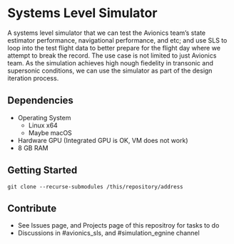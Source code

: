 # Systems Level Simulator

A systems level simulator that we can test the Avionics team’s state estimator 
performance, navigational performance, and etc; and use SLS to loop into the test flight data 
to better prepare for the flight day where we attempt to break the record. The use case is 
not limited to just Avionics team. As the simulation achieves high nough fiedelity in transonic 
and supersonic conditions, we can use the simulator as part of the design iteration process.

## Dependencies
* Operating System
  * Linux x64
  * Maybe macOS
* Hardware GPU (Integrated GPU is OK, VM does not work)
* 8 GB RAM

## Getting Started
```
git clone --recurse-submodules /this/repository/address
```

## Contribute
* See Issues page, and Projects page of this repositroy for tasks to do
* Discussions in #avionics_sls, and #simulation_egnine channel
